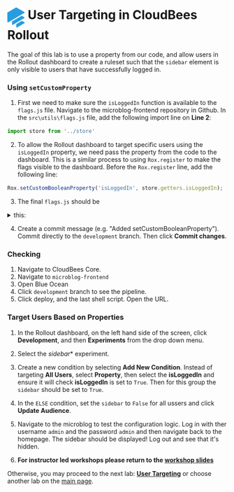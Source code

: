 # <img src="images/Rollout-blue.svg" alt="CloudBees Rollout Logo" width="40" align="top"> User Targeting in CloudBees Rollout

The goal of this lab is to use a property from our code, and allow users in the Rollout dashboard to create a ruleset such that the `sidebar` element is only visible to users that have successfully logged in.

### Using `setCustomProperty`

1. First we need to make sure the `isLoggedIn` function is available to the `flags.js` file. Navigate to the microblog-frontend repository in Github. In the `src\utils\flags.js` file, add the following import line on **Line 2**:
```javascript
import store from '../store'
```
2. To allow the Rollout dashboard to target specific users using the `isLoggedIn` property, we need pass the property from the code to the dashboard. This is a similar process to using `Rox.register` to make the flags visible to the dashboard. Before the `Rox.register` line, add the following line:
```javascript
Rox.setCustomBooleanProperty('isLoggedIn', store.getters.isLoggedIn);
```

3. The final `flags.js` should be
<details><summary>this:</summary>

```javascript
import Rox from 'rox-browser'
import store from '../store'

export const Flags = {
  sidebar: new Rox.Flag(false),
  title: new Rox.Flag(false)
};

export const configurationFetchedHandler = fetcherResults => {
  if (fetcherResults.hasChanges && fetcherResults.fetcherStatus === 'APPLIED_FROM_NETWORK') {
    window.location.reload(false)
  }
};

const options = {
  configurationFetchedHandler: configurationFetchedHandler
};

Rox.setCustomBooleanProperty('isLoggedIn', store.getters.isLoggedIn);

Rox.register('default', Flags);
Rox.setup(process.env.VUE_APP_ROLLOUT_KEY, options);
	
```
</details>

4. Create a commit message (e.g. "Added setCustomBooleanProperty"). Commit directly to the `development` branch. Then click **Commit changes**.

### Checking

1. Navigate to CloudBees Core.
2. Navigate to `microblog-frontend`
3. Open Blue Ocean
4. Click `development` branch to see the pipeline.
5. Click deploy, and the last shell script. Open the URL.

### Target Users Based on Properties
1. In the Rollout dashboard, on the left hand side of the screen, click **Development**, and then **Experiments** from the drop down menu.
2. Select the *sidebar** experiment.
3. Create a new condition by selecting **Add New Condition**. Instead of targeting **All Users**, select **Property**, then select the **isLoggedIn** and ensure it will check **isLoggedIn** is set to `True`. Then for this group the `sidebar` should be set to `True`.
4. In the `ELSE` condition, set the `sidebar` to `False` for all ussers and click **Update Audience**.
5. Navigate to the microblog to test the configuration logic. Log in with ther username `admin` and the password `admin` and then navigate back to the homepage. The sidebar should be displayed! Log out and see that it's hidden.

6. **For instructor led workshops please return to the [workshop slides](https://cloudbees-days.github.io/core-rollout-flow-workshop/rollout/#1)**

Otherwise, you may proceed to the next lab: [**User Targeting**](../rolloutAnalytics/rolloutAnalytics.md) or choose another lab on the [main page](../../README.md#workshop-labs).